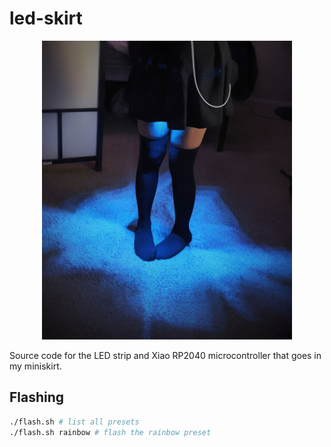 # led-skirt

<p align="center">
<img src=".github/led-skirt.jpg" width="400" />
</p>

Source code for the LED strip and Xiao RP2040 microcontroller that goes in my
miniskirt.

## Flashing

```sh
./flash.sh # list all presets
./flash.sh rainbow # flash the rainbow preset
```
